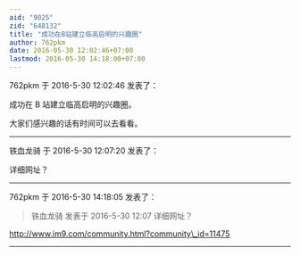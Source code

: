 ```yaml
---
aid: "9025"
zid: "648132"
title: "成功在B站建立临高启明的兴趣圈"
author: 762pkm
date: 2016-05-30 12:02:46+07:00
lastmod: 2016-05-30 14:18:00+07:00
---
```


762pkm 于 2016-5-30 12:02:46 发表了：

成功在 B 站建立临高启明的兴趣圈。

大家们感兴趣的话有时间可以去看看。

---

铁血龙骑 于 2016-5-30 12:07:20 发表了：

详细网址？

---

762pkm 于 2016-5-30 14:18:05 发表了：

> 铁血龙骑 发表于 2016-5-30 12:07 详细网址？

http://www.im9.com/community.html?community\_id=11475

---
